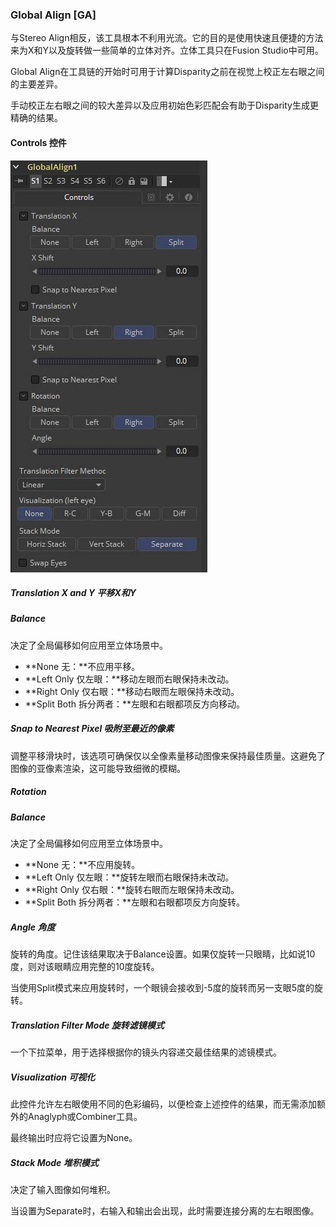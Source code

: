 ### Global Align [GA]

与Stereo Align相反，该工具根本不利用光流。它的目的是使用快速且便捷的方法来为X和Y以及旋转做一些简单的立体对齐。立体工具只在Fusion Studio中可用。

Global Align在工具链的开始时可用于计算Disparity之前在视觉上校正左右眼之间的主要差异。

手动校正左右眼之间的较大差异以及应用初始色彩匹配会有助于Disparity生成更精确的结果。

#### Controls 控件

![GA_Controls](images/GA_Controls.jpg)

##### Translation X and Y 平移X和Y

##### Balance

决定了全局偏移如何应用至立体场景中。

- **None 无：**不应用平移。
- **Left Only 仅左眼：**移动左眼而右眼保持未改动。
- **Right Only 仅右眼：**移动右眼而左眼保持未改动。
- **Split Both 拆分两者：**左眼和右眼都项反方向移动。

##### Snap to Nearest Pixel 吸附至最近的像素

调整平移滑块时，该选项可确保仅以全像素量移动图像来保持最佳质量。这避免了图像的亚像素渲染，这可能导致细微的模糊。

##### Rotation

##### Balance

决定了全局偏移如何应用至立体场景中。

- **None 无：**不应用旋转。
- **Left Only 仅左眼：**旋转左眼而右眼保持未改动。
- **Right Only 仅右眼：**旋转右眼而左眼保持未改动。
- **Split Both 拆分两者：**左眼和右眼都项反方向旋转。

##### Angle 角度

旋转的角度。记住该结果取决于Balance设置。如果仅旋转一只眼睛，比如说10度，则对该眼睛应用完整的10度旋转。

当使用Split模式来应用旋转时，一个眼镜会接收到-5度的旋转而另一支眼5度的旋转。

##### Translation Filter Mode 旋转滤镜模式

一个下拉菜单，用于选择根据你的镜头内容递交最佳结果的滤镜模式。

##### Visualization 可视化

此控件允许左右眼使用不同的色彩编码，以便检查上述控件的结果，而无需添加额外的Anaglyph或Combiner工具。

最终输出时应将它设置为None。

##### Stack Mode 堆积模式

决定了输入图像如何堆积。

当设置为Separate时，右输入和输出会出现，此时需要连接分离的左右眼图像。